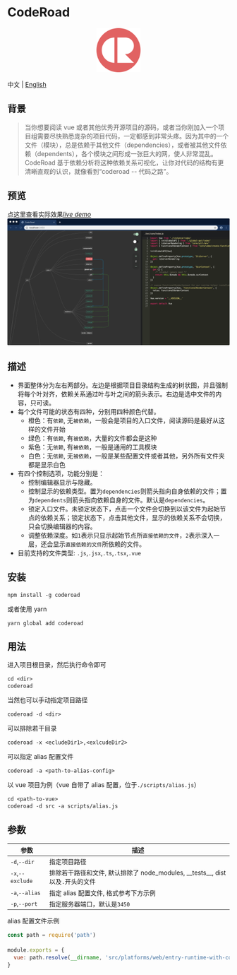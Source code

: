 # CodeRoad

<p align="center"><img width="100" src="./client/src/coderoad-icon.png" alt="coderoad logo"></p>

中文 | [English](./readme_en.md)

## 背景

> 当你想要阅读 vue 或者其他优秀开源项目的源码，或者当你刚加入一个项目组需要尽快熟悉庞杂的项目代码，一定都感到非常头疼。因为其中的一个文件（模块），总是依赖于其他文件（dependencies），或者被其他文件依赖（dependents），各个模块之间形成一张巨大的网，使人非常混乱。CodeRoad 基于依赖分析将这种依赖关系可视化，让你对代码的结构有更清晰直观的认识，就像看到“coderoad -- 代码之路”。

## 预览

点这里查看实际效果[_live demo_](https://coderoad.waningflow.com/)
<img src="./screenshot.png" width="1000"/>

## 描述

- 界面整体分为左右两部分。左边是根据项目目录结构生成的树状图，并且强制将每个叶对齐，依赖关系通过叶与叶之间的箭头表示。右边是选中文件的内容，只可读。
- 每个文件可能的状态有四种，分别用四种颜色代替。
  - 橙色：有`依赖`, 无`被依赖`，一般会是项目的入口文件，阅读源码是最好从这样的文件开始
  - 绿色：有`依赖`, 有`被依赖`，大量的文件都会是这种
  - 紫色：无`依赖`, 有`被依赖`，一般是通用的工具模块
  - 白色：无`依赖`, 无`被依赖`，一般是某些配置文件或者其他，另外所有文件夹都是显示白色
- 有四个控制选项，功能分别是：
  - 控制编辑器显示与隐藏。
  - 控制显示的依赖类型。置为`dependencies`则箭头指向自身依赖的文件；置为`dependents`则箭头指向依赖自身的文件。默认是`dependencies`。
  - 锁定入口文件。未锁定状态下，点击一个文件会切换到以该文件为起始节点的依赖关系；锁定状态下，点击其他文件，显示的依赖关系不会切换，只会切换编辑器的内容。
  - 调整依赖深度。如`1`表示只显示起始节点所`直接依赖的文件`，`2`表示深入一层，还会显示`直接依赖的文件`所依赖的文件。
- 目前支持的文件类型: `.js`,`.jsx`,`.ts`,`.tsx`,`.vue`

## 安装

```
npm install -g coderoad
```

或者使用 yarn

```
yarn global add coderoad
```

## 用法

进入项目根目录，然后执行命令即可

```
cd <dir>
coderoad
```

当然也可以手动指定项目路径

```
coderoad -d <dir>
```

可以排除若干目录

```
coderoad -x <ecludeDir1>,<exlcudeDir2>
```

可以指定 alias 配置文件

```
coderoad -a <path-to-alias-config>
```

以 vue 项目为例（vue 自带了 alias 配置，位于`./scripts/alias.js`）

```
cd <path-to-vue>
coderoad -d src -a scripts/alias.js
```

## 参数

| 参数             | 描述                                                                               |
| ---------------- | ---------------------------------------------------------------------------------- |
| `-d`,`--dir`     | 指定项目路径                                                                       |
| `-x`,`--exclude` | 排除若干路径和文件, 默认排除了 node_modules, \_\_tests\_\_, dist 以及`.`开头的文件 |
| `-a`,`--alias`   | 指定 alias 配置文件, 格式参考下方示例                                              |
| `-p`,`--port`    | 指定服务器端口，默认是`3450`                                                       |

alias 配置文件示例

```js
const path = require('path')

module.exports = {
  vue: path.resolve(__dirname, 'src/platforms/web/entry-runtime-with-compiler')
}
```
